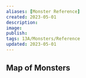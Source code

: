 ```yaml
---
aliases: [Monster Reference]
created: 2023-05-01
description: 
image: 
publish: 
tags: 13A/Monsters/Reference
updated: 2023-05-01
---
```


## Map of Monsters
